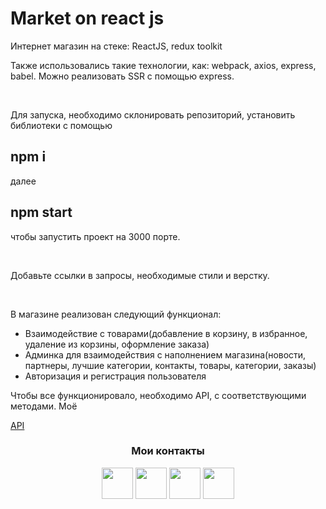 <h1 align="left">Market on react js</h1>
<p align="left">Интернет магазин на стеке: ReactJS, redux toolkit</p>
<p align="left">Также использовались такие технологии, как: webpack, axios, express, babel.
Можно реализовать SSR с помощью express.</p><br>
<p>Для запуска, необходимо склонировать репозиторий, установить библиотеки с помощью</p>
<h2>npm i</h1>
<p>далее</p>
<h2>npm start</h1>
<p>чтобы запустить проект на 3000 порте.</p>
<br>
<p>Добавьте ссылки в запросы, необходимые стили и верстку.</p>
<br>
<p>В магазине реализован следующий функционал:</p>
<ul>
  <li>Взаимодействие с товарами(добавление в корзину, в избранное, удаление из корзины, оформление заказа)</li>
  <li>Админка для взаимодействия с наполнением магазина(новости, партнеры, лучшие категории, контакты, товары, категории, заказы)</li>
  <li>Авторизация и регистрация пользователя</li>
</ul>
<p>Чтобы все функционировало, необходимо API,  с соответствующими методами. Моё</p> <a href="https://github.com/stees1337/innovel-api">API</a></p
<br>
<h3 align="center">Мои контакты</h3>
<p align="center"> 
  <a href="https://discord.com/users/br1zy" target="_blank" rel="noreferrer">
    <img src="https://raw.githubusercontent.com/danielcranney/readme-generator/main/public/icons/socials/discord.svg" width="50" height="50" /></a>
  <a href="https://www.github.com/breaz1" target="_blank" rel="noreferrer">
      <img src="https://raw.githubusercontent.com/danielcranney/readme-generator/main/public/icons/socials/github.svg" width="50" height="50" /></a>
  <a href="https://t.me/breaz1" target="_blank" rel="noreferrer"><img src="https://upload.wikimedia.org/wikipedia/commons/thumb/8/82/Telegram_logo.svg/512px-Telegram_logo.svg.png" width="50" height="50" /></a>
  <a href="https://www.linkedin.com/in/%D0%B2%D0%BB%D0%B0%D0%B4%D0%B8%D0%BC%D0%B8%D1%80-%D1%81%D0%BF%D0%B5%D1%81%D0%B8%D0%B2%D1%86%D0%B5%D0%B2-28523a293?utm_source=share&utm_campaign=share_via&utm_content=profile&utm_medium=ios_app" target="_blank" rel="noreferrer"><img src="https://upload.wikimedia.org/wikipedia/commons/thumb/8/81/LinkedIn_icon.svg/72px-LinkedIn_icon.svg.png?20210220164014" width="50" height="50" /></a>
</p>
